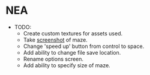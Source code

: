 # NEA

+ TODO:
	+ Create custom textures for assets used.
	+ Take [screenshot](https://docs.unity3d.com/ScriptReference/ScreenCapture.CaptureScreenshot.html) of maze.
	+ Change 'speed up' button from control to space.
	+ Add ability to change file save location.
	+ Rename options screen.
	+ Add ability to specify size of maze.
